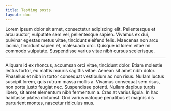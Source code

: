```yaml
---
title: Testing posts
layout: doc
---
```


Lorem ipsum dolor sit amet, consectetur adipiscing elit. Pellentesque et arcu auctor, vulputate sem vel, pellentesque sapien.
Vivamus ex dui, pulvinar egestas metus vitae, tincidunt eleifend felis. Maecenas non arcu lacinia, tincidunt sapien et, malesuada orci.
Quisque id lorem vitae mi commodo vulputate. Suspendisse varius vitae nibh cursus scelerisque.

---

Aliquam id ex rhoncus, accumsan orci vitae, tincidunt dolor. Etiam molestie lectus tortor, eu mattis mauris sagittis vitae.
Aenean sit amet nibh dolor. Phasellus et nibh in tortor consequat vestibulum ac non risus.
Nullam luctus suscipit lorem, quis rutrum massa mollis a. Vivamus consequat sem risus, non porta justo feugiat nec.
Suspendisse potenti. Nullam dapibus turpis libero, sit amet elementum nibh fermentum a. Cras at varius ligula.
In hac habitasse platea dictumst. Orci varius natoque penatibus et magnis dis parturient montes, nascetur ridiculus mus.
